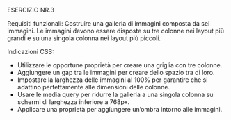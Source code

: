 ESERCIZIO NR.3

Requisiti funzionali:
Costruire una galleria di immagini composta da sei immagini. Le immagini devono essere disposte su tre colonne nei layout più grandi e su una singola colonna nei layout più piccoli.

Indicazioni CSS:

- Utilizzare le opportune proprietà per creare una griglia con tre colonne.
- Aggiungere un gap tra le immagini per creare dello spazio tra di loro.
- Impostare la larghezza delle immagini al 100% per garantire che si adattino perfettamente alle dimensioni delle colonne.
- Usare le media query per ridurre la galleria a una singola colonna su schermi di larghezza inferiore a 768px.
- Applicare una proprietà per aggiungere un’ombra intorno alle immagini.